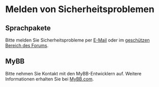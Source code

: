 # Melden von Sicherheitsproblemen

## Sprachpakete
Bitte melden Sie Sicherheitsprobleme per [E-Mail](https://www.mybb.de/impressum/) oder im [geschützen Bereich des Forums](https://www.mybb.de/forum/forum-85.html).

## MyBB
Bitte nehmen Sie Kontakt mit den MyBB-Entwicklern auf. Weitere Informationen erhalten Sie bei [MyBB.com](https://mybb.com/get-involved/security/).